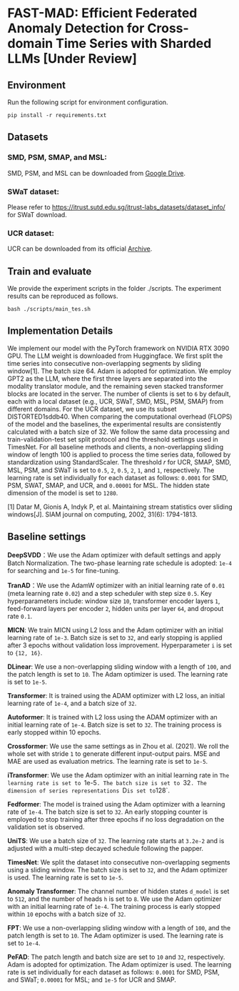 # FAST-MAD: Efficient Federated Anomaly Detection for Cross-domain Time Series with Sharded LLMs [Under Review]


## Environment
Run the following script for environment configuration.
```
pip install -r requirements.txt
```


## Datasets
### SMD, PSM, SMAP, and MSL:
SMD, PSM, and MSL can be downloaded from [Google Drive](https://drive.google.com/drive/folders/1gisthCoE-RrKJ0j3KPV7xiibhHWT9qRm).  
### SWaT dataset:
Please refer to https://itrust.sutd.edu.sg/itrust-labs_datasets/dataset_info/ for SWaT download.  
### UCR dataset:
UCR can be downloaded from its official [Archive](https://www.cs.ucr.edu/~eamonn/time_series_data_2018).


## Train and evaluate
We provide the experiment scripts in the folder ./scripts. The experiment results can be reproduced as follows.
```
bash ./scripts/main_tes.sh
```

## Implementation Details

We implement our model with the PyTorch framework on NVIDIA RTX 3090 GPU. The LLM weight is downloaded from Huggingface. We first split the time series into consecutive non-overlapping segments by sliding window[1]. The batch size 64. Adam is adopted for optimization. We employ GPT2 as the LLM, where the first three layers are separated into the modality translator module, and the remaining seven stacked transformer blocks are located in the server. The number of clients is set to `6` by default, each with a local dataset (e.g., UCR, SWaT, SMD, MSL, PSM, SMAP) from different domains. For the UCR dataset, we use its subset DISTORTED1sddb40. When comparing the computational overhead (FLOPS) of the model and the baselines, the experimental results are consistently calculated with a batch size of 32. We follow the same data processing and train-validation-test set split protocol and the threshold settings used in TimesNet. For all baseline methods and clients, a non-overlapping sliding window of length 100 is applied to process the time series data, followed by standardization using StandardScaler. The threshold 𝑟 for UCR, SMAP, SMD, MSL, PSM, and SWaT is set to `0.5`, `2`, `0.5`, `2`, `1`, and `1`, respectively. The learning rate is set individually for each dataset as follows: `0.0001` for SMD, PSM, SWAT, SMAP, and UCR, and `0.00001` for MSL. The hidden state dimension of the model is set to `1280`.


[1] Datar M, Gionis A, Indyk P, et al. Maintaining stream statistics over sliding windows[J]. SIAM journal on computing, 2002, 31(6): 1794-1813.

## Baseline settings
**DeepSVDD**：We use the Adam optimizer with default settings and apply Batch Normalization. The two-phase learning rate schedule is adopted: `1e-4` for searching and `1e-5` for fine-tuning. 

**TranAD**：We use the AdamW optimizer with an initial learning rate of `0.01` (meta learning rate `0.02`) and a step scheduler with step size `0.5`. Key hyperparameters include: window size `10`, transformer encoder layers `1`, feed-forward layers per encoder `2`, hidden units per layer `64`, and dropout rate `0.1`.

**MICN**: We train MICN using L2 loss and the Adam optimizer with an initial learning rate of `1e-3`. Batch size is set to `32`, and early stopping is applied after 3 epochs without validation loss improvement. Hyperparameter `i` is set to `{12, 16}`.

**DLinear**: We use a non-overlapping sliding window with a length of `100`, and the patch length is set to `10`. The Adam optimizer is used. The learning rate is set to `1e-5`.

**Transformer**: It is trained using the ADAM optimizer with L2 loss, an initial learning rate of `1e-4`, and a batch size of `32`. 

**Autoformer**: It is trained with L2 loss using the ADAM optimizer with an initial learning rate of `1e-4`. Batch size is set to `32`. The training process is early stopped within 10 epochs.

**Crossformer**: We use the same settings as in Zhou et al. (2021). We roll the whole set with stride `1` to generate different input-output pairs. MSE and MAE are used as evaluation metrics. The learning rate is set to `1e-5`.

**iTransformer**: We use the Adam optimizer with an initial learning rate in `The learning rate is set to `1e-5`. The batch size is set to `32`. The dimension of series representations `D` is set to `128`.

**Fedformer**: The model is trained using the Adam optimizer with a learning rate of `1e-4`. The batch size is set to `32`. An early stopping counter is employed to stop training after three epochs if no loss degradation on the validation set is observed.

**UniTS**: We use a batch size of `32`. The learning rate starts at `3.2e-2` and is adjusted with a multi-step decayed schedule following the papper.

**TimesNet**: We split the dataset into consecutive non-overlapping segments using a sliding window. The batch size is set to `32`, and the Adam optimizer is used. The learning rate is set to `1e-5`.

**Anomaly Transformer**: The channel number of hidden states `d_model` is set to `512`, and the number of heads `h` is set to `8`. We use the Adam optimizer with an initial learning rate of `1e-4`. The training process is early stopped within `10` epochs with a batch size of `32`.

**FPT**: We use a non-overlapping sliding window with a length of `100`, and the patch length is set to `10`. The Adam optimizer is used. The learning rate is set to `1e-4`.

**PeFAD**: The patch length and batch size are set to `10` and `32`, respectively. Adam is adopted for optimization. The Adam optimizer is used. The learning rate is set individually for each dataset as follows: `0.0001` for SMD, PSM, and SWaT; `0.00001` for MSL; and `1e-5` for UCR and SMAP.





